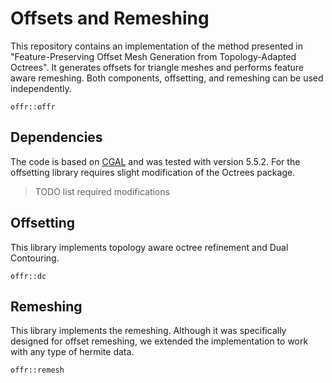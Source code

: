 # Offsets and Remeshing

This repository contains an implementation of the method presented in "Feature-Preserving Offset Mesh Generation from Topology-Adapted Octrees".
It generates offsets for triangle meshes and performs feature aware remeshing.
Both components, offsetting, and remeshing can be used independently.

```
offr::offr
```

## Dependencies

The code is based on [CGAL](https://www.cgal.org/) and was tested with version 5.5.2. For the offsetting library requires slight modification of the Octrees package.

> TODO list required modifications

## Offsetting

This library implements topology aware octree refinement and Dual Contouring.

```
offr::dc
```

## Remeshing

This library implements the remeshing. Although it was specifically designed for offset remeshing, we extended the implementation to work with any type of hermite data.

```
offr::remesh
```
